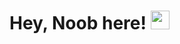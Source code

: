 # Hey, Noob here! <img src="https://raw.githubusercontent.com/MartinHeinz/MartinHeinz/master/wave.gif" width="30px">

